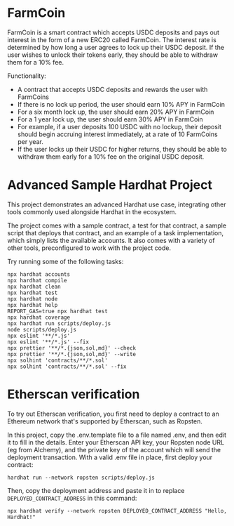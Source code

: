 # FarmCoin
FarmCoin is a smart contract which accepts USDC deposits and pays out interest in the form of a new ERC20 called FarmCoin. The interest rate is determined by how long a user agrees to lock up their USDC deposit. If the user wishes to unlock their tokens early, they should be able to withdraw them for a 10% fee.

Functionality:
- A contract that accepts USDC deposits and rewards the user with FarmCoins
- If there is no lock up period, the user should earn 10% APY in FarmCoin
- For a six month lock up, the user should earn 20% APY in FarmCoin
- For a 1 year lock up, the user should earn 30% APY in FarmCoin
- For example, if a user deposits 100 USDC with no lockup, their deposit should begin accruing interest immediately, at a rate of 10 FarmCoins per year.
- If the user locks up their USDC for higher returns, they should be able to withdraw them early for a 10% fee on the original USDC deposit.


# Advanced Sample Hardhat Project

This project demonstrates an advanced Hardhat use case, integrating other tools commonly used alongside Hardhat in the ecosystem.

The project comes with a sample contract, a test for that contract, a sample script that deploys that contract, and an example of a task implementation, which simply lists the available accounts. It also comes with a variety of other tools, preconfigured to work with the project code.

Try running some of the following tasks:

```shell
npx hardhat accounts
npx hardhat compile
npx hardhat clean
npx hardhat test
npx hardhat node
npx hardhat help
REPORT_GAS=true npx hardhat test
npx hardhat coverage
npx hardhat run scripts/deploy.js
node scripts/deploy.js
npx eslint '**/*.js'
npx eslint '**/*.js' --fix
npx prettier '**/*.{json,sol,md}' --check
npx prettier '**/*.{json,sol,md}' --write
npx solhint 'contracts/**/*.sol'
npx solhint 'contracts/**/*.sol' --fix
```

# Etherscan verification

To try out Etherscan verification, you first need to deploy a contract to an Ethereum network that's supported by Etherscan, such as Ropsten.

In this project, copy the .env.template file to a file named .env, and then edit it to fill in the details. Enter your Etherscan API key, your Ropsten node URL (eg from Alchemy), and the private key of the account which will send the deployment transaction. With a valid .env file in place, first deploy your contract:

```shell
hardhat run --network ropsten scripts/deploy.js
```

Then, copy the deployment address and paste it in to replace `DEPLOYED_CONTRACT_ADDRESS` in this command:

```shell
npx hardhat verify --network ropsten DEPLOYED_CONTRACT_ADDRESS "Hello, Hardhat!"
```
